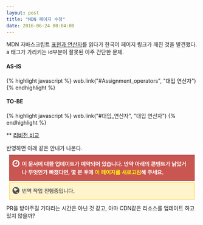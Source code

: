 ```yaml
---
layout: post
title: "MDN 페이지 수정"
date: 2016-06-24 00:04:00
---
```


MDN 자바스크립트 [표현과 연산자](https://developer.mozilla.org/ko/docs/Web/JavaScript/Guide/Expressions_and_Operators#Arithmetic_operators)를 읽다가 한국어 페이지 링크가 깨진 것을 발견했다.   
a 태그가 가리키는 id부분이 잘못된 아주 간단한 문제.

#### AS-IS
{% highlight javascript %}
web.link("#Assignment_operators", "대입 연산자")
{% endhighlight %}

#### TO-BE
{% highlight javascript %}
web.link("#대입_연산자", "대입 연산자")
{% endhighlight %}

** [리비전 비교](https://developer.mozilla.org/ko/docs/Web/JavaScript/Guide/Expressions_and_Operators%24compare?from=994001&to=1074594)

반영하면 아래 같은 안내가 나온다.
<img src="/assets/mozilla_update.png"/>
PR을 받아주길 기다리는 시간은 아닌 것 같고, 아마 CDN같은 리소스를 업데이트 하고 있지 않을까?   
